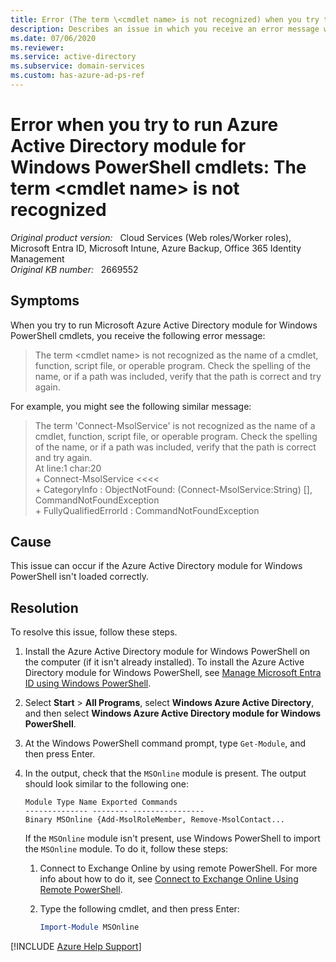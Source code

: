 ```yaml
---
title: Error (The term \<cmdlet name> is not recognized) when you try to run Azure Active Directory module for Windows PowerShell cmdlets
description: Describes an issue in which you receive an error message when you try to run Azure Active Directory module for Windows PowerShell cmdlets. Resolutions are provided.
ms.date: 07/06/2020
ms.reviewer: 
ms.service: active-directory
ms.subservice: domain-services
ms.custom: has-azure-ad-ps-ref
---
```

# Error when you try to run Azure Active Directory module for Windows PowerShell cmdlets: The term \<cmdlet name> is not recognized

_Original product version:_ &nbsp; Cloud Services (Web roles/Worker roles), Microsoft Entra ID, Microsoft Intune, Azure Backup, Office 365 Identity Management  
_Original KB number:_ &nbsp; 2669552

## Symptoms

When you try to run Microsoft Azure Active Directory module for Windows PowerShell cmdlets, you receive the following error message:

> The term \<cmdlet name> is not recognized as the name of a cmdlet, function, script file, or operable program. Check the spelling of the name, or if a path was included, verify that the path is correct and try again.

For example, you might see the following similar message:

> The term 'Connect-MsolService' is not recognized as the name of a cmdlet, function, script file, or operable program. Check the spelling of the name, or if a path was included, verify that the path is correct and try again.  
At line:1 char:20  
\+ Connect-MsolService <<<<  
\+ CategoryInfo : ObjectNotFound: (Connect-MsolService:String) [], CommandNotFoundException  
\+ FullyQualifiedErrorId : CommandNotFoundException

## Cause

This issue can occur if the Azure Active Directory module for Windows PowerShell isn't loaded correctly.

## Resolution

To resolve this issue, follow these steps.

1. Install the Azure Active Directory module for Windows PowerShell on the computer (if it isn't already installed). To install the Azure Active Directory module for Windows PowerShell, see [Manage Microsoft Entra ID using Windows PowerShell](/previous-versions/azure/jj151815(v=azure.100)?redirectedfrom=MSDN).
2. Select **Start** > **All Programs**, select **Windows Azure Active Directory**, and then select **Windows Azure Active Directory module for Windows PowerShell**.
3. At the Windows PowerShell command prompt, type `Get-Module`, and then press Enter.
4. In the output, check that the `MSOnline` module is present. The output should look similar to the following one:

    ```output
    Module Type Name Exported Commands
    -------------- -------- ----------------
    Binary MSOnline {Add-MsolRoleMember, Remove-MsolContact...
    ```

    If the `MSOnline` module isn't present, use Windows PowerShell to import the `MSOnline` module. To do it, follow these steps:

    1. Connect to Exchange Online by using remote PowerShell. For more info about how to do it, see [Connect to Exchange Online Using Remote PowerShell](/powershell/exchange/connect-to-exchange-online-powershell?redirectedfrom=MSDN&view=exchange-ps&preserve-view=true).
    2. Type the following cmdlet, and then press Enter:

        ```powershell
        Import-Module MSOnline
        ```  

[!INCLUDE [Azure Help Support](../../../includes/azure-help-support.md)]
